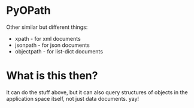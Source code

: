 # PyOPath

Other similar but different things:

* xpath - for xml documents
* jsonpath - for json documents
* objectpath - for list-dict documents

# What is this then?
It can do the stuff above, but it can also query structures of objects in the application space itself, not just data documents. yay!

